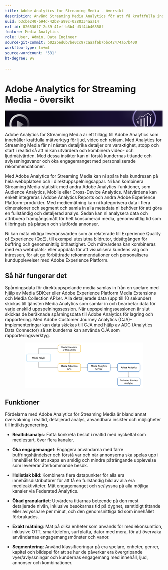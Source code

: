 ```yaml
---
title: Adobe Analytics for Streaming Media - översikt
description: Använd Streaming Media Analytics för att få kraftfulla insikter om innehåll, ljud och annonser.
uuid: b3cbe240-b94d-42b8-a99c-0280334aaa14
exl-id: 826530f7-2c39-41ef-b3b4-d3f44b46858f
feature: Media Analytics
role: User, Admin, Data Engineer
source-git-commit: b022bed6b7be0cc97caaaf6b7bbc42474a57b400
workflow-type: tm+mt
source-wordcount: '531'
ht-degree: 9%

---
```


# Adobe Analytics for Streaming Media - översikt

![Banderoll](./assets/media_analytics_banner.png)

Adobe Analytics for Streaming Media är ett tillägg till Adobe Analytics som innehåller kraftfulla mätverktyg för ljud, video och reklam. Med Analytics for Streaming Media får ni nästan detaljrika detaljer om varaktighet, stopp och start i realtid så att ni kan utvärdera och kombinera video- och ljudmätvärden. Med dessa insikter kan ni förstå kundernas tittande och avlyssningsvanor och öka engagemanget med personaliserade rekommendationer.

Med Adobe Analytics for Streaming Media kan ni spåra hela kundresan på hela webbplatsen och i direktuppspelningsappar. Ni kan kombinera Streaming Media-statistik med andra Adobe Analytics-funktioner, som Audience Analytics, Mobile eller Cross-Device Analytics. Mätvärdena kan enkelt integreras i Adobe Analytics Reports och andra Adobe Experience Platform-produkter. Med mediemätning kan ni kategorisera data i flera dimensioner och segment och samla in alla metadata ni behöver för att göra en fullständig och detaljerad analys. Sedan kan ni analysera data och attribuera framgångsmått för helt konsumerad media, genomsnittlig tid som tillbringats på platsen och slutförda annonser.

Ni kan mäta viktiga leveransvärden som är relaterade till Experience Quality of Experience (QoE), till exempel uteslutna bildrutor, tidsåtgången för buffring och genomsnittlig bithastighet. Och mätvärdena kan kombineras med era webbplats- eller appdata för att visualisera kundens väg och intressen, för att ge förbättrade rekommendationer och personalisera kundupplevelser med Adobe Experience Platform.

## Så här fungerar det

Spårningsdata för direktuppspelande media samlas in från en spelare med hjälp av Media SDK:er eller Adobe Experience Platform Media Extensions och Media Collection API:er. Alla detaljerade data (upp till 10 sekunder) skickas till tjänsten Media Analytics som samlar in och bearbetar data för varje enskild uppspelningssession. När uppspelningssessionen är slut skickas de beräknade spårningsdata till Adobe Analytics för lagring och rapportering. Med Adobe Customer Journey Analytics (CJA)-implementeringar kan data skickas till CJA med hjälp av ADC (Analytics Data Connector) så att kunderna kan använda CJA som rapporteringsverktyg.

<!-- ![streaming media process](./assets/streaming-process1.png) -->

<div style="text-align: center;">
<img src="./assets/streaming-process1.png" alt="Direktuppspelande medieprocess" width="75%">
</div>

## Funktioner

Fördelarna med Adobe Analytics för Streaming Media är bland annat övervakning i realtid, detaljerad analys, användbara insikter och möjligheter till intäktsgenerering.

* **Realtidsanalys**: Fatta konkreta beslut i realtid med nyckeltal som mediestart, över flera kanaler.

* **Öka engagemanget**: Engagera användarna med färre buffringshändelser och förstå var och när annonserna ska spelas upp i innehållet för att skapa en smidig och mindre påträngande upplevelse som levererar återkommande besök.

* **Holistisk bild**: Kombinera flera datapunkter för alla era innehållsdistributörer för att få en fullständig bild av alla era medieaktiviteter. Mät engagemanget och se/lyssna på alla möjliga kanaler via Federated Analytics.

* **Ökad granularitet**: Utvärdera tittarnas beteende på den mest detaljerade nivån, inklusive besökarnas tid på dygnet, samtidigt tittande eller avlyssnare per minut, och den genomsnittliga tid som innehållet förbrukades.

* **Exakt mätning**: Mät på olika enheter som används för mediekonsumtion, inklusive OTT, smarttelefon, surfplatta, dator med mera, för att övervaka användarnas engagemangsmönster och vanor.

* **Segmentering**: Använd klassificeringar på era spelare, enheter, genrer, kapitel och bildspel för att se hur de påverkar era övergripande vyer/avlyssningar och kundernas engagemang med innehåll, ljud, annonser och kombinationer.
